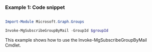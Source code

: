 ### Example 1: Code snippet

```powershell

Import-Module Microsoft.Graph.Groups

Invoke-MgSubscribeGroupByMail -GroupId $groupId

```
This example shows how to use the Invoke-MgSubscribeGroupByMail Cmdlet.

